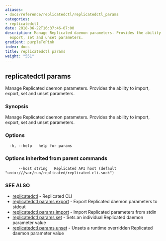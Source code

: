 ```yaml
---
aliases:
- docs/reference/replicatedctl/replicatedctl_params
categories:
- replicatedctl
date: 2018-06-22T16:37:46-07:00
description: Manage Replicated daemon parameters. Provides the ability to import,
  export, set and unset parameters.
gradient: purpleToPink
index: docs
title: replicatedctl params
weight: "551"
---
```


## replicatedctl params

Manage Replicated daemon parameters. Provides the ability to import, export, set and unset parameters.

### Synopsis

Manage Replicated daemon parameters. Provides the ability to import, export, set and unset parameters.

### Options

```
  -h, --help   help for params
```

### Options inherited from parent commands

```
      --host string   Replicated API host (default "unix:///var/run/replicated/replicated-cli.sock")
```

### SEE ALSO

* [replicatedctl](/api/replicatedctl/)	 - Replicated CLI
* [replicatedctl params export](/api/replicatedctl/replicatedctl_params_export/)	 - Export Replicated daemon parameters to stdout
* [replicatedctl params import](/api/replicatedctl/replicatedctl_params_import/)	 - Import Replicated parameters from stdin
* [replicatedctl params set](/api/replicatedctl/replicatedctl_params_set/)	 - Sets an individual Replicated daemon parameter value
* [replicatedctl params unset](/api/replicatedctl/replicatedctl_params_unset/)	 - Unsets a runtime overridden Replicated daemon parameter value


